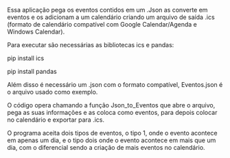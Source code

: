 Essa aplicação pega os eventos contidos em um .Json as converte em eventos e os adicionam a um calendário criando um arquivo de saída .ics (formato de calendário compatível com Google Calendar/Agenda e Windows Calendar).

Para executar são necessárias as bibliotecas ics e pandas:

pip install ics

pip install pandas

Além disso é necessário um .json com o formato compatível, Eventos.json é o arquivo usado como exemplo.

O código opera chamando a função Json_to_Eventos que abre o arquivo, pega as suas informações e as coloca como eventos, para depois colocar no calendário e exportar para .ics.

O programa aceita dois tipos de eventos, o tipo 1, onde o evento acontece em apenas um dia, e o tipo dois onde o evento acontece em mais que um dia, com o diferencial sendo a criação de mais eventos no calendário.


